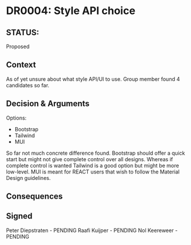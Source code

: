# DR0004: Style API choice
## STATUS:
Proposed

## Context
As of yet unsure about what style API/UI to use. Group member found 4 candidates so far.

## Decision & Arguments
Options:
- Bootstrap
- Tailwind
- MUI

So far not much concrete difference found. 
Bootstrap should offer a quick start but might not give complete control over all designs. Whereas if complete control is wanted Tailwind is a good option but might be more low-level. MUI is meant for REACT users that wish to follow the Material Design guidelines.

## Consequences


## Signed
Peter Diepstraten - PENDING
Raafi Kuijper - PENDING
Nol Keereweer - PENDING